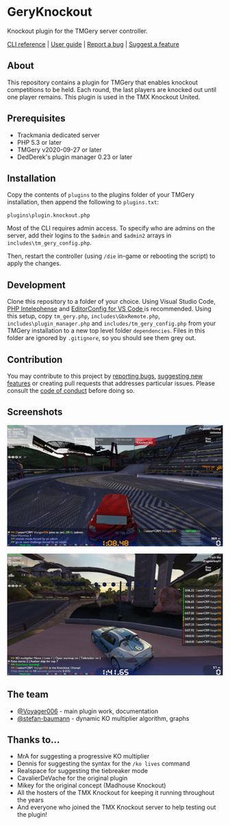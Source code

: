 # GeryKnockout
Knockout plugin for the TMGery server controller.

[CLI reference](https://github.com/ManiaExchange/GeryKnockout/blob/main/docs/cli.md) | [User guide](https://github.com/ManiaExchange/GeryKnockout/blob/main/docs/user-guide.md) | [Report a bug](https://github.com/ManiaExchange/GeryKnockout/issues/new?assignees=&labels=bug&template=bug_report.md&title=) | [Suggest a feature](https://github.com/ManiaExchange/GeryKnockout/issues/new?assignees=&labels=new+feature&template=feature_request.md&title=)

## About
This repository contains a plugin for TMGery that enables knockout competitions to be held. Each round, the last players are knocked out until one player remains. This plugin is used in the TMX Knockout United.

## Prerequisites
- Trackmania dedicated server
- PHP 5.3 or later
- TMGery v2020-09-27 or later
- DedDerek's plugin manager 0.23 or later

## Installation
Copy the contents of `plugins` to the plugins folder of your TMGery installation, then append the following to `plugins.txt`:

```
plugins\plugin.knockout.php
```

Most of the CLI requires admin access. To specify who are admins on the server, add their logins to the `$admin` and `$admin2` arrays in `includes\tm_gery_config.php`.

Then, restart the controller (using `/die` in-game or rebooting the script) to apply the changes.

## Development
Clone this repository to a folder of your choice. Using Visual Studio Code, [PHP Intelephense](https://marketplace.visualstudio.com/items?itemName=bmewburn.vscode-intelephense-client) and [EditorConfig for VS Code
](https://marketplace.visualstudio.com/items?itemName=EditorConfig.EditorConfig) is recommended. Using this setup, copy `tm_gery.php`, `includes\GbxRemote.php`, `includes\plugin_manager.php` and `includes/tm_gery_config.php` from your TMGery installation to a new top level folder `dependencies`. Files in this folder are ignored by `.gitignore`, so you should see them grey out.

## Contribution
You may contribute to this project by [reporting bugs](https://github.com/ManiaExchange/GeryKnockout/issues/new?assignees=&labels=bug&template=bug_report.md&title=), [suggesting new features](https://github.com/ManiaExchange/GeryKnockout/issues/new?assignees=&labels=new+feature&template=feature_request.md&title=) or creating pull requests that addresses particular issues. Please consult the [code of conduct](https://github.com/ManiaExchange/GeryKnockout/blob/main/CODE_OF_CONDUCT.md) before doing so.

## Screenshots
![In-game screenshot showing the status bar](docs/img/screenshot-status-bar-324p.png)

![In-game screenshot showing the scoreboard](docs/img/screenshot-scoreboard-324p.png)

## The team
- [@Voyager006](https://github.com/Voyager006) - main plugin work, documentation
- [@stefan-baumann](https://github.com/stefan-baumann) - dynamic KO multiplier algorithm, graphs

## Thanks to...
- MrA for suggesting a progressive KO multiplier
- Dennis for suggesting the syntax for the `/ko lives` command
- Realspace for suggesting the tiebreaker mode
- CavalierDeVache for the original plugin
- Mikey for the original concept (Madhouse Knockout)
- All the hosters of the TMX Knockout for keeping it running throughout the years
- And everyone who joined the TMX Knockout server to help testing out the plugin!
